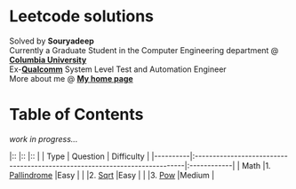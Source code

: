 # Leetcode solutions

Solved by **Souryadeep**  
Currently a Graduate Student in the Computer Engineering department @ [**Columbia University**](https://www.engineering.columbia.edu/)  
Ex-[**Qualcomm**](https://www.qualcomm.com/) System Level Test and Automation Engineer  
More about me @ [**My home page**](https://github.com/Souryadeep)

# Table of Contents

*work in progress...*

|::        |::                                                                          |::           |
| Type     |    Question                                                                |  Difficulty |
|----------|:---------------------------------------------------------------------------|:------------|
| Math     |1. [Pallindrome](https://leetcode.com/problems/palindrome-number/)          |Easy         |
|          |2. [Sqrt](https://leetcode.com/problems/sqrtx/)                             |Easy         |
|          |3. [Pow](https://leetcode.com/problems/powx-n/)                             |Medium       |
